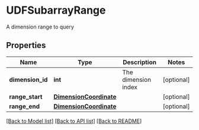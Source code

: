 # UDFSubarrayRange

A dimension range to query
## Properties
Name | Type | Description | Notes
------------ | ------------- | ------------- | -------------
**dimension_id** | **int** | The dimension index | [optional] 
**range_start** | [**DimensionCoordinate**](DimensionCoordinate.md) |  | [optional] 
**range_end** | [**DimensionCoordinate**](DimensionCoordinate.md) |  | [optional] 

[[Back to Model list]](../README.md#documentation-for-models) [[Back to API list]](../README.md#documentation-for-api-endpoints) [[Back to README]](../README.md)


